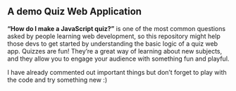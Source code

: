 
## A demo Quiz Web Application

**“How do I make a JavaScript quiz?”** is one of the most common questions asked by people learning web development, so this repository might help those devs to get started by understanding the basic logic of a quiz web app. Quizzes are fun! They’re a great way of learning about new subjects, and they allow you to engage your audience with something fun and playful.

I have already commented out important things but don’t forget to play with the code and try something new :) 

